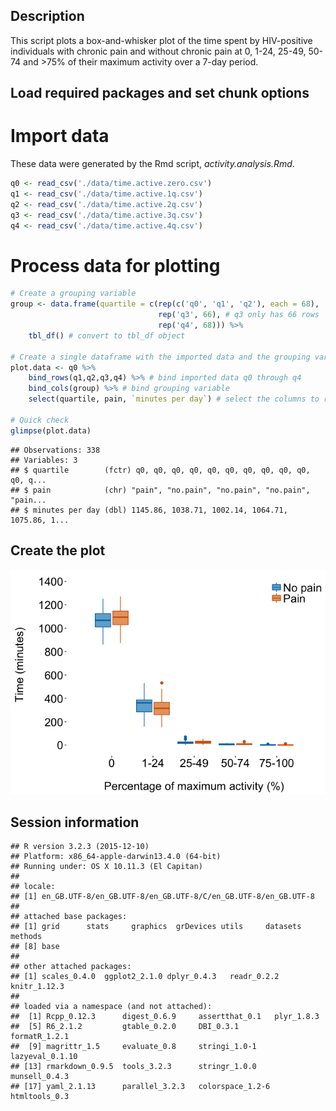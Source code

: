 Description
-----------

This script plots a box-and-whisker plot of the time spent by HIV-positive individuals with chronic pain and without chronic pain at 0, 1-24, 25-49, 50-74 and &gt;75% of their maximum activity over a 7-day period.

Load required packages and set chunk options
--------------------------------------------

Import data
===========

These data were generated by the Rmd script, *activity.analysis.Rmd*.

``` r
q0 <- read_csv('./data/time.active.zero.csv')
q1 <- read_csv('./data/time.active.1q.csv')
q2 <- read_csv('./data/time.active.2q.csv')
q3 <- read_csv('./data/time.active.3q.csv')
q4 <- read_csv('./data/time.active.4q.csv')
```

Process data for plotting
=========================

``` r
# Create a grouping variable
group <- data.frame(quartile = c(rep(c('q0', 'q1', 'q2'), each = 68), 
                                 rep('q3', 66), # q3 only has 66 rows
                                 rep('q4', 68))) %>%
    tbl_df() # convert to tbl_df object

# Create a single dataframe with the imported data and the grouping variable
plot.data <- q0 %>%
    bind_rows(q1,q2,q3,q4) %>% # bind imported data q0 through q4 
    bind_cols(group) %>% # bind grouping variable
    select(quartile, pain, `minutes per day`) # select the columns to retain

# Quick check
glimpse(plot.data)
```

    ## Observations: 338
    ## Variables: 3
    ## $ quartile        (fctr) q0, q0, q0, q0, q0, q0, q0, q0, q0, q0, q0, q...
    ## $ pain            (chr) "pain", "no.pain", "no.pain", "no.pain", "pain...
    ## $ minutes per day (dbl) 1145.86, 1038.71, 1002.14, 1064.71, 1075.86, 1...

Create the plot
---------------

![](./figures/Plot-1.png)<!-- -->

Session information
-------------------

    ## R version 3.2.3 (2015-12-10)
    ## Platform: x86_64-apple-darwin13.4.0 (64-bit)
    ## Running under: OS X 10.11.3 (El Capitan)
    ## 
    ## locale:
    ## [1] en_GB.UTF-8/en_GB.UTF-8/en_GB.UTF-8/C/en_GB.UTF-8/en_GB.UTF-8
    ## 
    ## attached base packages:
    ## [1] grid      stats     graphics  grDevices utils     datasets  methods  
    ## [8] base     
    ## 
    ## other attached packages:
    ## [1] scales_0.4.0  ggplot2_2.1.0 dplyr_0.4.3   readr_0.2.2   knitr_1.12.3 
    ## 
    ## loaded via a namespace (and not attached):
    ##  [1] Rcpp_0.12.3      digest_0.6.9     assertthat_0.1   plyr_1.8.3      
    ##  [5] R6_2.1.2         gtable_0.2.0     DBI_0.3.1        formatR_1.2.1   
    ##  [9] magrittr_1.5     evaluate_0.8     stringi_1.0-1    lazyeval_0.1.10 
    ## [13] rmarkdown_0.9.5  tools_3.2.3      stringr_1.0.0    munsell_0.4.3   
    ## [17] yaml_2.1.13      parallel_3.2.3   colorspace_1.2-6 htmltools_0.3
